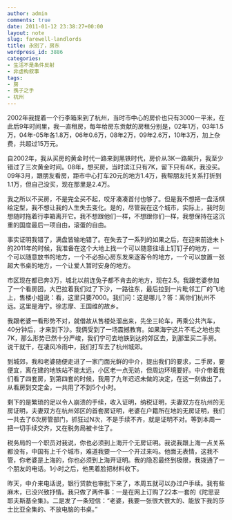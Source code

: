 ```yaml
---
author: admin
comments: true
date: 2011-01-12 23:38:27+00:00
layout: note
slug: farewell-landlords
title: 永别了，房东
wordpress_id: 3886
categories:
- 生活不是条件反射
- 非虚构叙事
tags:
- 房
- 携子之手
- 杭州
---
```


2002年我提着一个行李箱来到了杭州，当时市中心的房价也只有3000一平米，在此后9年时间里，我一直租房，每年给房东贡献的房租分别是，02年1万，03年1.5万，04年-05年各1.8万，06年0.6万，08年2万，09年2.6万，10年3万，加上杂费，共超过15万元。

自2002年，我从买房的黄金时代一路来到黑铁时代，房价从3K一路飙升，我至少错过了三次黄金时间。08年，想买房，当时滨江只有7K，留下只有4K，我没买。09年3月，跟朋友看房，距市中心打车20元的地方1.4万，我帮朋友托关系打折到1.1万，但自己没买，现在那里是2.4万。

我之所以不买房，不是完全买不起，咬牙凑凑首付也够了。但是我不想把一盘活棋给定型，我不想让我的人生失去变化。是的，尽管我在这个城市，实际上，我时刻想随时拖着行李箱离开它。我不想跟他们一样，不想跟你们一样，我想保持在这沉重的国度最后一项自由，滚蛋的自由。

事实证明我错了，满盘皆输地错了。在失去了一系列的如果之后，在迎来前途未卜的2011年的时候，我准备在这个大地上找一个可以随意往墙上钉钉子的地方，一个可以随意放书的地方，一个不必担心房东发来逐客令的地方，一个可以放置一张超大书桌的地方，一个让爱人暂时安身的地方。

市区现在都已奔3万，城北以前连兔子都不肯去的地方，现在2.5。我跟老婆参加了一个看房团，大巴拉着我们过了下沙，一路往东，最后拉到一片毗邻工厂的飞地上，售楼小姐说：看，这里只要7000。我们问：这是哪儿？答：离你们杭州不远。这里是海宁。徐志摩、王国维的故乡。

我跟老婆一看形势不对，就借故从售楼处溜出来，先坐三轮车，再乘公共汽车，40分钟后，才来到下沙。我俩受到了一场震撼教育。如果海宁这片不毛之地也卖7K，那么形势已然十分严峻，我们宁可去地铁到达的郊区去，到那里买二手房。说干就干，在凄风冷雨中，我们打车去了杭州城郊。

到城郊，我和老婆随便走进了一家门面光鲜的中介，提出我们的要求，二手房，要便宜，离在建的地铁站不能太远，小区老一点无妨，但周边环境要好。中介带着我们看了四套房，到第四套的时候，我用了九年迟迟未做的决定，在这一刻做出了。从看房到交定金，一共用了不到5个小时。

剩下的是繁琐的足以令人崩溃的手续，收入证明，纳税证明，夫妻双方在杭州的无房证明，夫妻双方在杭州郊区的首套房证明，老婆在户籍所在地的无房证明，我们一共去了6次房管部门，抓狂过N次，不是手续不齐，就是证明不对。等到本周一把一切手续交齐，又在税务局被卡住了。

税务局的一个职员对我说，你也必须到上海开个无房证明。我说我跟上海一点关系都没有，中国有上千个城市，难道我要一个一个开过来吗。他面无表情，这我不管，你老婆是上海的，你也必须到上海开证明。我的隐忍最终到极限，我拨通了一个朋友的电话。1小时之后，他黑着脸把材料收下。

昨天，中介来电话说，银行贷款也审批下来了，本周五就可以办过户手续。我有些麻木，已没兴致抒情。我只做了两件事：一是在网上订购了22本一套的《陀思妥耶夫斯基全集》。二是发了一条短信：“老婆，我要一张很大很大的、能放下我的莎士比亚全集的、不放电脑的书桌。”
